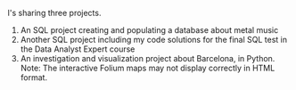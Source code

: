I's sharing three projects.
1. An SQL project creating and populating a database about metal music
2. Another SQL project including my code solutions for the final SQL test in the Data Analyst Expert course
3. An investigation and visualization project about Barcelona, in Python. Note: The interactive Folium maps may not display correctly in HTML format.
